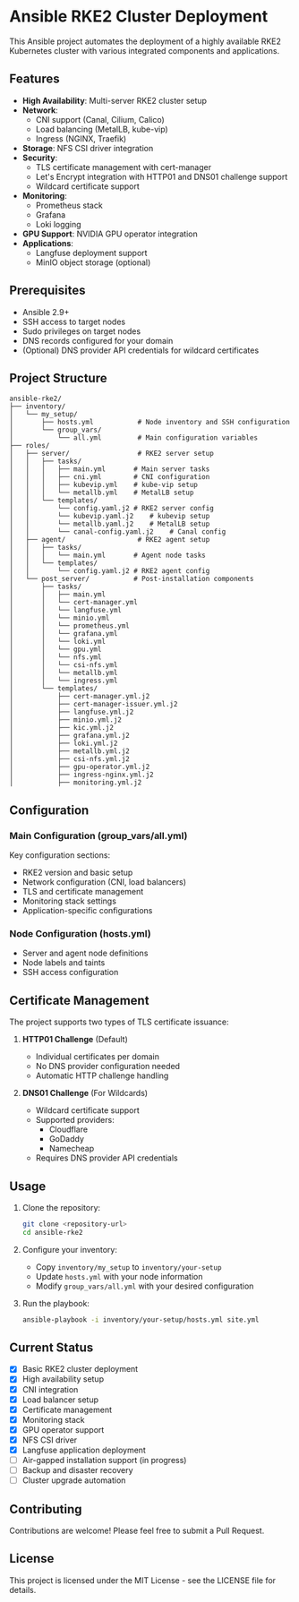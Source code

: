# Ansible RKE2 Cluster Deployment

This Ansible project automates the deployment of a highly available RKE2 Kubernetes cluster with various integrated components and applications.

## Features

- **High Availability**: Multi-server RKE2 cluster setup
- **Network**: 
  - CNI support (Canal, Cilium, Calico)
  - Load balancing (MetalLB, kube-vip)
  - Ingress (NGINX, Traefik)
- **Storage**: NFS CSI driver integration
- **Security**: 
  - TLS certificate management with cert-manager
  - Let's Encrypt integration with HTTP01 and DNS01 challenge support
  - Wildcard certificate support
- **Monitoring**: 
  - Prometheus stack
  - Grafana
  - Loki logging
- **GPU Support**: NVIDIA GPU operator integration
- **Applications**:
  - Langfuse deployment support
  - MinIO object storage (optional)

## Prerequisites

- Ansible 2.9+
- SSH access to target nodes
- Sudo privileges on target nodes
- DNS records configured for your domain
- (Optional) DNS provider API credentials for wildcard certificates

## Project Structure

```
ansible-rke2/
├── inventory/
│   └── my_setup/
│       ├── hosts.yml           # Node inventory and SSH configuration
│       └── group_vars/
│           └── all.yml         # Main configuration variables
├── roles/
│   ├── server/                 # RKE2 server setup
│   │   ├── tasks/
│   │   │   ├── main.yml       # Main server tasks
│   │   │   ├── cni.yml        # CNI configuration
│   │   │   ├── kubevip.yml    # kube-vip setup
│   │   │   └── metallb.yml    # MetalLB setup
│   │   └── templates/
│   │       └── config.yaml.j2 # RKE2 server config
│   │       └── kubevip.yaml.j2    # kubevip setup
│   │       └── metallb.yaml.j2    # MetalLB setup
│   │       └── canal-config.yaml.j2    # Canal config
│   ├── agent/                  # RKE2 agent setup
│   │   ├── tasks/
│   │   │   └── main.yml       # Agent node tasks
│   │   └── templates/
│   │       └── config.yaml.j2 # RKE2 agent config
│   └── post_server/           # Post-installation components
│       ├── tasks/
│       │   ├── main.yml
│       │   └── cert-manager.yml
│       │   └── langfuse.yml
│       │   └── minio.yml
│       │   └── prometheus.yml
│       │   └── grafana.yml
│       │   └── loki.yml
│       │   └── gpu.yml
│       │   └── nfs.yml
│       │   └── csi-nfs.yml
│       │   └── metallb.yml
│       │   └── ingress.yml
│       └── templates/
│           ├── cert-manager.yml.j2
│           ├── cert-manager-issuer.yml.j2
│           ├── langfuse.yml.j2
│           ├── minio.yml.j2
│           ├── kic.yml.j2
│           ├── grafana.yml.j2
│           ├── loki.yml.j2
│           ├── metallb.yml.j2
│           ├── csi-nfs.yml.j2
│           ├── gpu-operator.yml.j2
│           ├── ingress-nginx.yml.j2
│           ├── monitoring.yml.j2
```

## Configuration

### Main Configuration (group_vars/all.yml)

Key configuration sections:
- RKE2 version and basic setup
- Network configuration (CNI, load balancers)
- TLS and certificate management
- Monitoring stack settings
- Application-specific configurations

### Node Configuration (hosts.yml)

- Server and agent node definitions
- Node labels and taints
- SSH access configuration

## Certificate Management

The project supports two types of TLS certificate issuance:

1. **HTTP01 Challenge** (Default)
   - Individual certificates per domain
   - No DNS provider configuration needed
   - Automatic HTTP challenge handling

2. **DNS01 Challenge** (For Wildcards)
   - Wildcard certificate support
   - Supported providers:
     - Cloudflare
     - GoDaddy
     - Namecheap
   - Requires DNS provider API credentials

## Usage

1. Clone the repository:
   ```bash
   git clone <repository-url>
   cd ansible-rke2
   ```

2. Configure your inventory:
   - Copy `inventory/my_setup` to `inventory/your-setup`
   - Update `hosts.yml` with your node information
   - Modify `group_vars/all.yml` with your desired configuration

3. Run the playbook:
   ```bash
   ansible-playbook -i inventory/your-setup/hosts.yml site.yml
   ```

## Current Status

- [x] Basic RKE2 cluster deployment
- [x] High availability setup
- [x] CNI integration
- [x] Load balancer setup
- [x] Certificate management
- [x] Monitoring stack
- [x] GPU operator support
- [x] NFS CSI driver
- [x] Langfuse application deployment
- [ ] Air-gapped installation support (in progress)
- [ ] Backup and disaster recovery
- [ ] Cluster upgrade automation

## Contributing

Contributions are welcome! Please feel free to submit a Pull Request.

## License

This project is licensed under the MIT License - see the LICENSE file for details. 